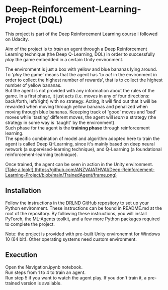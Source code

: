 # Deep-Reinforcement-Learning-Project (DQL)

This project is part of the Deep Reinforcement Learning course I followed on Udacity.  

Aim of the project is to *train* an agent through a Deep Reinforcement Learning technique (the Deep Q-Learning, DQL) in order to successfully *play* the game embedded in a certain Unity environment.

The environment is just a box with yellow and blue bananas lying around.  
To '*play* the game' means that the agent has 'to *act* in the environment in order to collect the highest number of rewards', that is to collect the highest number of yellow bananas.  
But the agent is not provided with any information about the rules of the game. In a first phase, it just acts (i.e. moves in any of four directions: back/forth, left/right) with no strategy. Acting, it will find out that it will be rewarded when moving through yellow bananas and penalized when moving through blue bananas. Keeeping track of 'good' moves and 'bad' moves while 'tasting' different moves, the agent will *learn* a strategy (the strategy in some way is 'taught' by the environment).  
Such phase for the agent is the **training phase** through reinforcement learning.  
The specific combination of model and algorithm adopted here to train the agent is called Deep Q-Learning, since it's mainly based on deep neural network (a supervised-learning technique), and Q-Learning (a foundational reinforcement-learning technique).

Once trained, the agent can be seen in action in the Unity environment.  
[[Take a look!] (https://github.com/ANZVAIATHVAI/Deep-Reinforcement-Learning-Project/blob/main/TrainedAgent/frame.png)](https://user-images.githubusercontent.com/53077127/112689969-4d10cb80-8e7b-11eb-82ce-e0cc986b2736.mp4)

## Installation
Follow the instructions in the [DRLND GitHub repository](https://github.com/udacity/deep-reinforcement-learning#dependencies) to set up your Python environment. These instructions can be found in README.md at the root of the repository. By following these instructions, you will install PyTorch, the ML-Agents toolkit, and a few more Python packages required to complete the project.

Note: the project is provided with pre-built Unity environemnt for Windows 10 (64 bit). Other operating systems need custom environment.

## Execution
Open the Navigation.ipynb notebook.  
Run steps from 1 to 4 to train an agent.  
Run step 5 if you want to watch the agent play. If you don't train it, a pre-trained version is available.    
